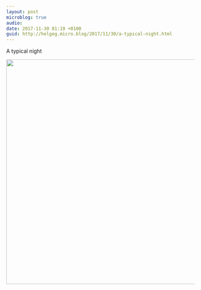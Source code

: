 ```yaml
---
layout: post
microblog: true
audio: 
date: 2017-11-30 01:19 +0100
guid: http://helgeg.micro.blog/2017/11/30/a-typical-night.html
---
```

A typical night

<img src="http://helgeg.micro.blog/uploads/2017/5122232ba4.jpg" width="598" height="600" />

